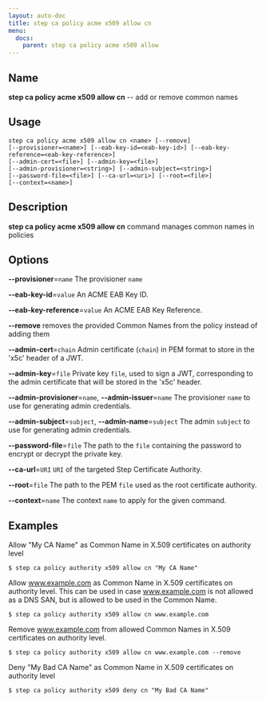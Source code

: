 ```yaml
---
layout: auto-doc
title: step ca policy acme x509 allow cn
menu:
  docs:
    parent: step ca policy acme x509 allow
---
```


## Name
**step ca policy acme x509 allow cn** -- add or remove common names

## Usage

```raw
step ca policy acme x509 allow cn <name> [--remove]
[--provisioner=<name>] [--eab-key-id=<eab-key-id>] [--eab-key-reference=<eab-key-reference>]
[--admin-cert=<file>] [--admin-key=<file>]
[--admin-provisioner=<string>] [--admin-subject=<string>]
[--password-file=<file>] [--ca-url=<uri>] [--root=<file>]
[--context=<name>]
```

## Description

**step ca policy acme x509 allow cn** command manages common names in policies


## Options


**--provisioner**=`name`
The provisioner `name`

**--eab-key-id**=`value`
An ACME EAB Key ID.

**--eab-key-reference**=`value`
An ACME EAB Key Reference.

**--remove**
removes the provided Common Names from the policy instead of adding them

**--admin-cert**=`chain`
Admin certificate (`chain`) in PEM format to store in the 'x5c' header of a JWT.

**--admin-key**=`file`
Private key `file`, used to sign a JWT, corresponding to the admin certificate that will
be stored in the 'x5c' header.

**--admin-provisioner**=`name`, **--admin-issuer**=`name`
The provisioner `name` to use for generating admin credentials.

**--admin-subject**=`subject`, **--admin-name**=`subject`
The admin `subject` to use for generating admin credentials.

**--password-file**=`file`
The path to the `file` containing the password to encrypt or decrypt the private key.

**--ca-url**=`URI`
`URI` of the targeted Step Certificate Authority.

**--root**=`file`
The path to the PEM `file` used as the root certificate authority.

**--context**=`name`
The context `name` to apply for the given command.

## Examples

Allow "My CA Name" as Common Name in X.509 certificates on authority level
```shell
$ step ca policy authority x509 allow cn "My CA Name"
```

Allow www.example.com as Common Name in X.509 certificates on authority level.
This can be used in case www.example.com is not allowed as a DNS SAN, but is
allowed to be used in the Common Name.
```shell
$ step ca policy authority x509 allow cn www.example.com
```

Remove www.example.com from allowed Common Names in X.509 certificates on authority level.
```shell
$ step ca policy authority x509 allow cn www.example.com --remove
```

Deny "My Bad CA Name" as Common Name in X.509 certificates on authority level
```shell
$ step ca policy authority x509 deny cn "My Bad CA Name"
```




